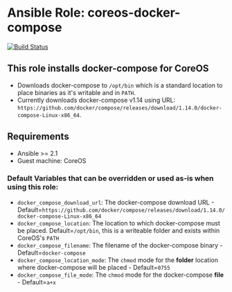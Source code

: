 # Ansible Role: coreos-docker-compose
[![Build Status](https://travis-ci.org/HP41/ansible-coreos-docker-compose.svg?branch=master)](https://travis-ci.org/HP41/ansible-coreos-docker-compose)


## This role installs docker-compose for CoreOS
* Downloads docker-compose to `/opt/bin` which is a standard location to place binaries as it's writable and in `PATH`.
* Currently downloads docker-compose v1.14 using URL: `https://github.com/docker/compose/releases/download/1.14.0/docker-compose-Linux-x86_64`.

## Requirements 
* Ansible >= 2.1
* Guest machine: CoreOS

### Default Variables that can be overridden or used as-is when using this role:
* `docker_compose_download_url`: The docker-compose download URL - Default=`https://github.com/docker/compose/releases/download/1.14.0/docker-compose-Linux-x86_64`
* `docker_compose_location`: The location to which docker-compose must be placed. Default=`/opt/bin`, this is a writeable folder and exists within CoreOS's `PATH`
* `docker_compose_filename`: The filename of the docker-compose binary - Default=`docker-compose`
* `docker_compose_location_mode`: The `chmod` mode for the **folder** location where docker-compose will be placed - Default=`0755`
* `docker_compose_file_mode`: The `chmod` mode for the docker-compose **file** - Default=`a+x`